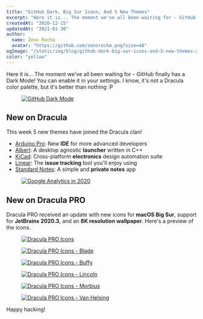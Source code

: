 ```yaml
---
title: "GitHub Dark, Big Sur Icons, And 5 New Themes"
excerpt: "Here it is... The moment we've all been waiting for - GitHub finally has a Dark Mode! You can enable it in your settings. I know, it's not a Dracula color palette, but it's better than nothing :P"
createdAt: "2020-12-15"
updatedAt: "2021-01-30"
author:
  name: Zeno Rocha
  avatar: "https://github.com/zenorocha.png?size=48"
ogImage: "/static/img/blog/github-dark-big-sur-icons-and-5-new-themes-a.png"
color: "yellow"
---
```


Here it is... The moment we've all been waiting for - GitHub finally has a Dark Mode! You can enable it in your settings. I know, it's not a Dracula color palette, but it's better than nothing :P

<a href="https://github.com/settings/appearance">
  <figure>
    <img src="/static/img/blog/github-dark-big-sur-icons-and-5-new-themes-a.png" alt="GitHub Dark Mode" />
  </figure>
</a>
 
## New on Dracula

This week 5 new themes have joined the Dracula clan!

* [Arduino Pro](/arduino-pro-ide): New **IDE** for more advanced developers
* [Albert](/albert): A desktop agnostic **launcher** written in C++
* [KiCad](/kicad): Cross-platform **electronics** design automation suite
* [Linear](/linear): The **issue tracking** tool you'll enjoy using
* [Standard Notes](/standard-notes): A simple and **private notes** app

<a href="/standard-notes">
  <figure>
    <img src="/static/img/blog/github-dark-big-sur-icons-and-5-new-themes-b.png" alt="Google Analytics in 2020" />
  </figure>
</a>

## New on Dracula PRO

Dracula PRO received an update with new icons for **macOS Big Sur**, support for **JetBrains 2020.3**, and an **8K resolution wallpaper**. Here's a preview of the icons.

<a href="/pro">
  <figure>
    <img src="/static/img/blog/github-dark-big-sur-icons-and-5-new-themes-c.jpg" alt="Dracula PRO Icons" />
  </figure>
</a>

<a href="/pro">
  <figure>
    <img src="/static/img/blog/github-dark-big-sur-icons-and-5-new-themes-d.jpg" alt="Dracula PRO Icons - Blade" />
  </figure>
</a>

<a href="/pro">
  <figure>
    <img src="/static/img/blog/github-dark-big-sur-icons-and-5-new-themes-e.jpg" alt="Dracula PRO Icons - Buffy" />
  </figure>
</a>

<a href="/pro">
  <figure>
    <img src="/static/img/blog/github-dark-big-sur-icons-and-5-new-themes-f.jpg" alt="Dracula PRO Icons - Lincoln" />
  </figure>
</a>

<a href="/pro">
  <figure>
    <img src="/static/img/blog/github-dark-big-sur-icons-and-5-new-themes-g.jpg" alt="Dracula PRO Icons - Morbius" />
  </figure>
</a>

<a href="/pro">
  <figure>
    <img src="/static/img/blog/github-dark-big-sur-icons-and-5-new-themes-h.jpg" alt="Dracula PRO Icons - Van Helsing" />
  </figure>
</a>

Happy hacking!